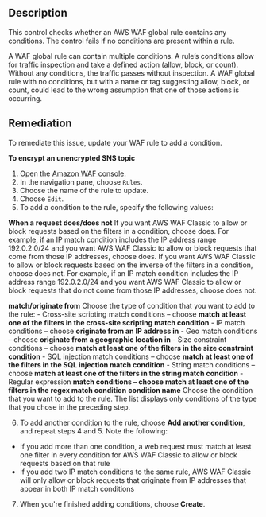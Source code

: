 ## Description

This control checks whether an AWS WAF global rule contains any conditions. The control fails if no conditions are present within a rule.

A WAF global rule can contain multiple conditions. A rule’s conditions allow for traffic inspection and take a defined action (allow, block, or count). Without any conditions, the traffic passes without inspection. A WAF global rule with no conditions, but with a name or tag suggesting allow, block, or count, could lead to the wrong assumption that one of those actions is occurring.

## Remediation

To remediate this issue, update your WAF rule to add a condition.

**To encrypt an unencrypted SNS topic**

1. Open the [Amazon WAF console](https://console.aws.amazon.com/wafv2/).
2. In the navigation pane, choose `Rules`.
3. Choose the name of the rule to update.
4. Choose `Edit`.
5. To add a condition to the rule, specify the following values:
    
  **When a request does/does not**
    If you want AWS WAF Classic to allow or block requests based on the filters in a condition, choose does. For example, if an IP match condition includes the IP address range 192.0.2.0/24 and you want AWS WAF Classic to allow or block requests that come from those IP addresses, choose does.
    If you want AWS WAF Classic to allow or block requests based on the inverse of the filters in a condition, choose does not. For example, if an IP match condition includes the IP address range 192.0.2.0/24 and you want AWS WAF Classic to allow or block requests that do not come from those IP addresses, choose does not.

  **match/originate from**
    Choose the type of condition that you want to add to the rule:
    - Cross-site scripting match conditions – choose **match at least one of the filters in the cross-site scripting match condition**
    - IP match conditions – choose **originate from an IP address in**
    - Geo match conditions – choose **originate from a geographic location in**
    - Size constraint conditions – choose **match at least one of the filters in the size constraint condition**
    - SQL injection match conditions – choose **match at least one of the filters in the SQL injection match condition**
    - String match conditions – choose **match at least one of the filters in the string match condition**
    - Regular expression **match conditions – choose match at least one of the filters in the regex match condition**
  **condition name**
    Choose the condition that you want to add to the rule. The list displays only conditions of the type that you chose in the preceding step.

6. To add another condition to the rule, choose **Add another condition**, and repeat steps 4 and 5. Note the following:
  - If you add more than one condition, a web request must match at least one filter in every condition for AWS WAF Classic to allow or block requests based on that rule
  - If you add two IP match conditions to the same rule, AWS WAF Classic will only allow or block requests that originate from IP addresses that appear in both IP match conditions
7. When you're finished adding conditions, choose **Create**.

